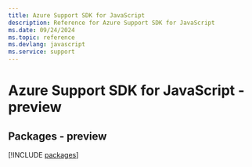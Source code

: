 ```yaml
---
title: Azure Support SDK for JavaScript
description: Reference for Azure Support SDK for JavaScript
ms.date: 09/24/2024
ms.topic: reference
ms.devlang: javascript
ms.service: support
---
```

# Azure Support SDK for JavaScript - preview
## Packages - preview
[!INCLUDE [packages](support-index.md)]